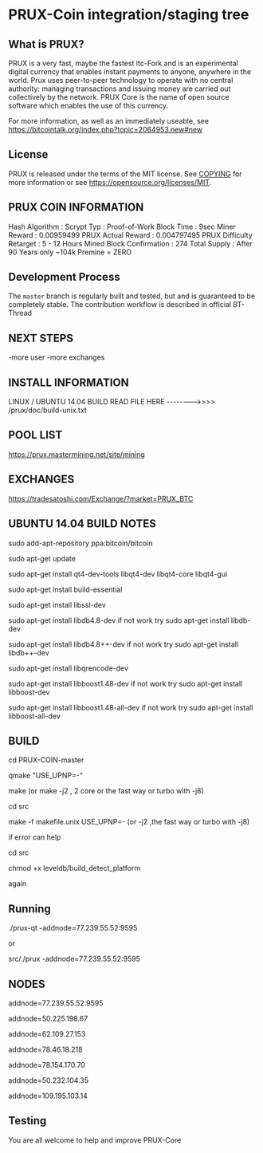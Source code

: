 PRUX-Coin integration/staging tree
=====================================

What is PRUX?
-------------
PRUX is a very fast, maybe the fastest ltc-Fork and is an experimental digital currency that enables instant payments to
anyone, anywhere in the world. Prux uses peer-to-peer technology to operate
with no central authority: managing transactions and issuing money are carried
out collectively by the network. PRUX Core is the name of open source
software which enables the use of this currency. 

For more information, as well as an immediately useable,
see https://bitcointalk.org/index.php?topic=2064953.new#new


License
-------
PRUX is released under the terms of the MIT license. See [COPYING](COPYING) for more
information or see https://opensource.org/licenses/MIT.


PRUX COIN INFORMATION
---------------------
Hash Algorithm : Scrypt
Typ : Proof-of-Work
Block Time : 9sec
Miner Reward : 0.00959499 PRUX
Actual Reward : 0.004797495 PRUX
Difficulty Retarget : 5 - 12 Hours
Mined Block Confirmation : 274
Total Supply : After 90 Years only ~104k 
Premine = ZERO


Development Process
-------------------
The `master` branch is regularly built and tested, but and is guaranteed to be
completely stable.
The contribution workflow is described in official BT-Thread


NEXT STEPS
----------
-more user
-more exchanges


INSTALL INFORMATION
-------------------
LINUX / UBUNTU 14.04 BUILD READ FILE HERE -------->>>>  /prux/doc/build-unix.txt


POOL LIST
---------
https://prux.mastermining.net/site/mining


EXCHANGES
---------
https://tradesatoshi.com/Exchange/?market=PRUX_BTC 


UBUNTU 14.04 BUILD NOTES
------------------------
sudo add-apt-repository ppa:bitcoin/bitcoin

sudo apt-get update

sudo apt-get install qt4-dev-tools libqt4-dev libqt4-core libqt4-gui

sudo apt-get install build-essential

sudo apt-get install libssl-dev

sudo apt-get install libdb4.8-dev if not work try sudo apt-get install libdb-dev

sudo apt-get install libdb4.8++-dev  if not work try sudo apt-get install libdb++-dev

sudo apt-get install libqrencode-dev

sudo apt-get install libboost1.48-dev   if not work try  sudo apt-get install libboost-dev

sudo apt-get install libboost1.48-all-dev  if not work try  sudo apt-get install libboost-all-dev


BUILD
-----

cd PRUX-COIN-master

qmake "USE_UPNP=-"

make                        (or  make -j2  , 2 core or the fast way or turbo with -j8)

cd src

make -f  makefile.unix USE_UPNP=-      (or -j2  ,the fast way or turbo with -j8)


if error can help

cd src

chmod +x leveldb/build_detect_platform

again


Running
-------

./prux-qt -addnode=77.239.55.52:9595

or

src/./prux -addnode=77.239.55.52:9595


NODES
-----

addnode=77.239.55.52:9595

addnode=50.225.198.67

addnode=62.109.27.153

addnode=78.46.18.218

addnode=78.154.170.70

addnode=50.232.104.35

addnode=109.195.103.14


Testing
-------

You are all welcome to help and improve PRUX-Core
